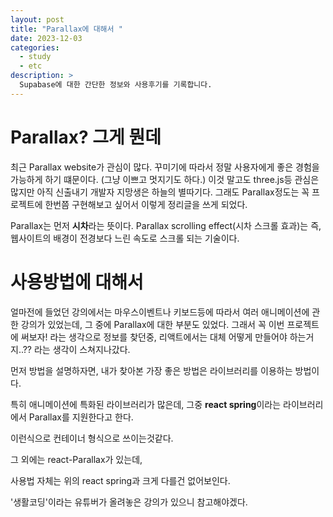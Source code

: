 ```yaml
---
layout: post
title: "Parallax에 대해서 "
date: 2023-12-03
categories:
  - study
  - etc
description: >
  Supabase에 대한 간단한 정보와 사용후기를 기록합니다.
---
```


# Parallax? 그게 뭔데

최근 Parallax website가 관심이 많다. 꾸미기에 따라서 정말 사용자에게 좋은 경험을 가능하게 하기 떄문이다. (그냥 이쁘고 멋지기도 하다.)
이것 말고도 three.js등 관심은 많지만 아직 신출내기 개발자 지망생은 하늘의 별따기다. 그래도 Parallax정도는 꼭 프로젝트에 한번쯤 구현해보고 싶어서 이렇게 정리글을 쓰게 되었다.

Parallax는 먼저 **시차**라는 뜻이다.
Parallax scrolling effect(시차 스크롤 효과)는 즉,웹사이트의 배경이 전경보다 느린 속도로 스크롤 되는 기술이다.

# 사용방법에 대해서

얼마전에 들었던 강의에서는 마우스이벤트나 키보드등에 따라서 여러 애니메이션에 관한 강의가 있었는데, 그 중에 Parallax에 대한 부분도 있었다.
그래서 꼭 이번 프로젝트에 써보자! 라는 생각으로 정보를 찾던중, 리액트에서는 대체 어떻게 만들어야 하는거지..?? 라는 생각이 스쳐지나갔다.

먼저 방법을 설명하자면, 내가 찾아본 가장 좋은 방법은 라이브러리를 이용하는 방법이다.

특히 애니메이션에 특화된 라이브러리가 많은데, 그중 **react spring**이라는 라이브러리에서 Parallax를 지원한다고 한다.

이런식으로 컨테이너 형식으로 쓰이는것같다.

그 외에는 react-Parallax가 있는데,

사용법 자체는 위의 react spring과 크게 다를건 없어보인다.

'생활코딩'이라는 유튜버가 올려놓은 강의가 있으니 참고해야겠다.
